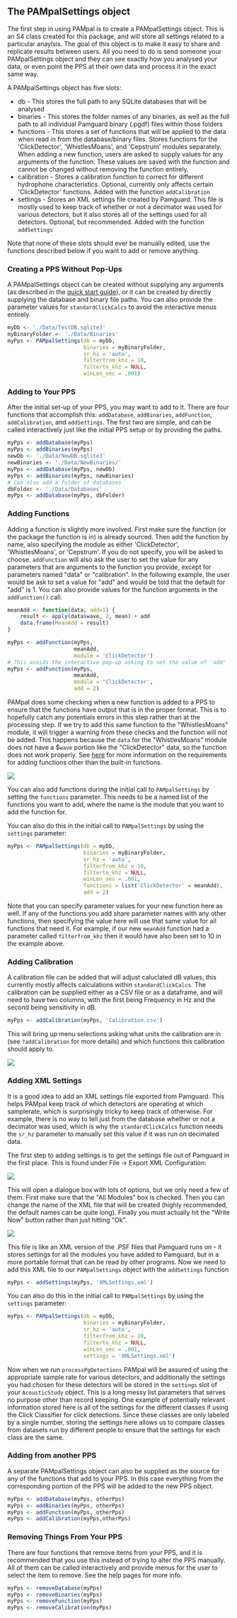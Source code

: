 ## The PAMpalSettings object

The first step in using PAMpal is to create a PAMpalSettings object. This is an
S4 class created for this package, and will store all settings related to a
particular anaylsis. The goal of this object is to make it easy to share and
replicate results between users. All you need to do is send someone your
PAMpalSettings object and they can see exactly how you analysed your data, or 
even point the PPS at their own data and process it in the exact same way.

A PAMpalSettings object has five slots:

* db - This stores the full path to any SQLite databases that will be analysed
* binaries - This stores the folder names of any binaries, as well as the full
path to all individual Pamguard binary (.pgdf) files within those folders
* functions - This stores a set of functions that will be applied to the data 
when read in from the database/binary files. Stores functions for the 
'ClickDetector', 'WhistlesMoans', and 'Cepstrum' modules separately. When adding a new 
function, users are asked to supply values for any arguments of the function.
These values are saved with the function and cannot be changed without removing
the function entirely. 
* calibration - Stores a calibration function to correct for different hydrophone
characteristics. Optional, currently only affects certain 'ClickDetector' functions.
Added with the function `addCalibration`
* settings - Stores an XML settings file created by Pamguard. This file is mostly
used to keep track of whether or not a decimator was used for various detectors,
but it also stores all of the settings used for all detectors. Optional, but 
recommended. Added with the function `addSettings`

Note that none of these slots should ever be manually edited, use the functions described
below if you want to add or remove anything.

### Creating a PPS Without Pop-Ups

A PAMpalSettings object can be created without supplying any arguments (as described in the
[quick start guide](README.md)), or it can be created by directly supplying the database and binary
file paths. You can also provide the parameter values for `standardClickCalcs` to avoid the
interactive menus entirely.

```r
myDb <- './Data/TestDB.sqlite3'
myBinaryFolder <- './Data/Binaries'
myPps <- PAMpalSettings(db = myDb, 
                        binaries = myBinaryFolder,
                        sr_hz = 'auto',
                        filterfrom_khz = 10,
                        filterto_khz = NULL,
                        winLen_sec = .001)
```

### Adding to Your PPS

After the initial set-up of your PPS, you may want to add to it. There are 
four functions that accomplish this: `addDatabase`, `addBinaries`,
`addFunction`, `addCalibration`, and `addSettings`. The first two are simple, and can be called interactively
just like the initial PPS setup or by providing the paths.

```r
myPps <- addDatabase(myPps)
myPps <- addBinaries(myPps)
newDb <- './Data/NewDB.sqlite3'
newBinaries <- './Data/NewBinaries/'
myPps <- addDatabase(myPps, newDb)
myPps <- addBinaries(myPps, newBinaries)
# Can also add a folder of databases
dbFolder <- './Data/Databases'
myPps <- addDatabase(myPps, dbFolder)
```

### Adding Functions

Adding a function is slightly more involved. First make sure the function (or
the package the function is in) is already sourced. Then add the function by
name, also specifying the module as either 'ClickDetector', 'WhistlesMoans',
or 'Cepstrum'.
If you do not specify, you will be asked to choose. `addFunction` will also
ask the user to set the value for any parameters that are arguments to the
function you provide, except for parameters named "data" or "calibration".
In the following example, the user would be ask to set a value for "add" and
would be told that the default for "add" is 1. You can also provide values for the
function arguments in the `addFunction()` call.

```r
meanAdd <- function(data, add=1) {
    result <- apply(data$wave, 2, mean) + add
    data.frame(MeanAdd = result)
}

myPps <- addFunction(myPps, 
                     meanAdd, 
                     module = 'ClickDetector') 
# This avoids the interactive pop-up asking to set the value of 'add'
myPps <- addFunction(myPps, 
                     meanAdd, 
                     module = 'ClickDetector', 
                     add = 2)
```

PAMpal does some checking when a new function is added to a PPS to ensure
that the functions have output that is in the proper format. This is to 
hopefully catch any potentials errors in this step rather than at the 
processing step. If we try to add this same function to the "WhistlesMoans"
module, it will trigger a warning from these checks and the function
will not be added. This happens because the `data` for the "WhistlesMoans"
module does not have a $`wave` portion like the "ClickDetector" data, so the
function does not work properly. See [here][custom-functions] for more information
on the requirements for adding functions other than the built-in functions.

<a href="images/FnAddError.png" data-lightbox="fn-add-error" data-title="Added function successfully to ClickDetector but not WhistlesMoans">![](images/FnAddError.png)</a>

You can also add functions during the initial call to `PAMpalSettings` by setting
the `functions` parameter. This needs to be a named list of the functions you want
to add, where the name is the module that you want to add the function for.

You can also do this in the initial call to `PAMpalSettings` by using the `settings`
parameter:

```r
myPps <- PAMpalSettings(db = myDb, 
                        binaries = myBinaryFolder,
                        sr_hz = 'auto',
                        filterfrom_khz = 10,
                        filterto_khz = NULL,
                        winLen_sec = .001,
                        functions = list('ClickDetector' = meanAdd),
                        add = 2)
```

Note that you can specify parameter values for your new function here as well. If
any of the functions you add share parameter names with any other functions, then
specifying the value here will use that same value for all functions that need it. 
For example, if our new `meanAdd` function had a parameter called `filterfrom_khz`
then it would have also been set to 10 in the example above. 

### Adding Calibration

A calibration file can be added that will adjust caluclated dB values, this currently
mostly affects calculations within `standardClickCalcs`. The calibration can be supplied
either as a CSV file or as a dataframe, and will need to have two columns, with the first 
being Frequency in Hz and the second being sensitivity in dB. 

```r
myPps <- addCalibration(myPps, 'Calibration.csv')
```

This will bring up menu selections asking what units the calibration are in (see
`?addCalibration` for more details) and which functions this calibration should apply
to.

<a href="images/Calibration.png" data-lightbox="add-calibration" data-title="Adding calibration to a PPS">![](images/Calibration.png)</a>

### Adding XML Settings

It is a good idea to add an XML settings file exported from Pamguard. This helps
PAMpal keep track of which detectors are operating at which samplerate, which
is surprisingly tricky to keep track of otherwise. For example, there is no way
to tell just from the database whether or not a decimator was used, which is why
the `standardClickCalcs` function needs the `sr_hz` parameter to manually set this
value if it was run on decimated data.

The first step to adding settings is to get the settings file out of Pamguard in
the first place. This is found under File -> Export XML Configuration:

<a href="images/ExportXMLMenu.png" data-lightbox="xml-menu" data-title="Where to export XML">![](images/ExportXMLMenu.png)</a>

This will open a dialogue box with lots of options, but we only need a few of them.
First make sure that the "All Modules" box is checked. Then you can change the name
of the XML file that will be created (highly recommended, the default names can
be quite long). Finally you must actually hit the "Write Now" button rather than just
hitting "Ok".

<a href="images/ExportXMLOptions.png" data-lightbox="xml-options" data-title="Important options in XML dialogue box">![](images/ExportXMLOptions.png)</a>

This file is like an XML version of the .PSF files that Pamguard runs on - it stores
settings for all the modules you have added to Pamguard, but in a more portable format
that can be read by other programs. Now we need to add this XML file to our `PAMpalSettings`
object with the `addSettings` function

```r
myPps <- addSettings(myPps, 'XMLSettings.xml')
```

You can also do this in the initial call to `PAMpalSettings` by using the `settings`
parameter:

```r
myPps <- PAMpalSettings(db = myDb, 
                        binaries = myBinaryFolder,
                        sr_hz = 'auto',
                        filterfrom_khz = 10,
                        filterto_khz = NULL,
                        winLen_sec = .001,
                        settings = 'XMLSettings.xml')
```

Now when we run `processPgDetections` PAMpal will be assured of using the appropriate
sample rate for various detectors, and additionally the settings you had chosen for these
detectors will be stored in the `settings` slot of your `AcousticStudy` object.
This is a long messy list parameters that serves no purpose other than record keeping.
One example of potentially relevant information stored here is all of the settings
for the different classes if using the Click Classifier for click detections. Since
these classes are only labeled by a single number, storing the settings here allows
us to compare classes from datasets run by different people to ensure that the
settings for each class are the same.

### Adding from another PPS

A separate PAMpalSettings object can also be supplied as the source for any of the 
functions that add to your PPS. In this case everything from the corresponding
portion of the PPS will be added to the new PPS object.

```r
myPps <- addDatabase(myPps, otherPps)
myPps <- addBinaries(myPps, otherPps)
myPps <- addFunction(myPps, otherPps)
myPps <- addCalibration(myPps,otherPps)
```

### Removing Things From Your PPS

There are four functions that remove items from your PPS, and it is recommended
that you use this instead of trying to alter the PPS manually. All of them can
be called interactively and provide menus for the user to select the item to 
remove. See the help pages for more info.

```r
myPps <- removeDatabase(myPps)
myPps <- removeBinaries(myPps)
myPps <- removeFunction(myPps)
myPps <- removeCalibration(myPps)
```

[custom-functions]: CustomFunctions.md
